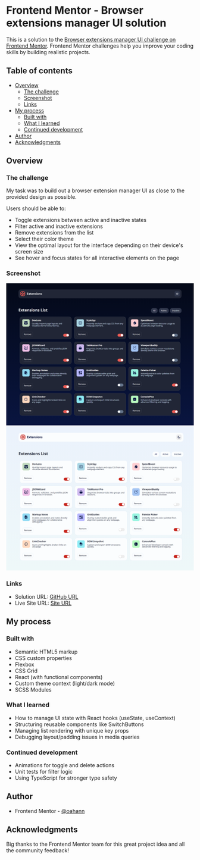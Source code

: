 # Frontend Mentor - Browser extensions manager UI solution

This is a solution to the [Browser extensions manager UI challenge on Frontend Mentor](https://www.frontendmentor.io/challenges/browser-extension-manager-ui-yNZnOfsMAp). Frontend Mentor challenges help you improve your coding skills by building realistic projects. 

## Table of contents

- [Overview](#overview)
  - [The challenge](#the-challenge)
  - [Screenshot](#screenshot)
  - [Links](#links)
- [My process](#my-process)
  - [Built with](#built-with)
  - [What I learned](#what-i-learned)
  - [Continued development](#continued-development)
- [Author](#author)
- [Acknowledgments](#acknowledgments)


## Overview


### The challenge

My task was to build out a browser extension manager UI as close to the provided design as possible.

Users should be able to:

- Toggle extensions between active and inactive states
- Filter active and inactive extensions
- Remove extensions from the list
- Select their color theme
- View the optimal layout for the interface depending on their device's screen size
- See hover and focus states for all interactive elements on the page

### Screenshot

![Design dark theme preview](./assets_preview/Extensions_dark_theme.png)
![Design light theme preview](./assets_preview/Extensions_light_theme.png)


### Links

- Solution URL: [GitHub URL](https://github.com/oahann/Extensions.git)
- Live Site URL: [Site URL](extensions-kappa.vercel.app)

## My process

### Built with

- Semantic HTML5 markup
- CSS custom properties
- Flexbox
- CSS Grid
- React (with functional components)
- Custom theme context (light/dark mode)
- SCSS Modules


### What I learned

- How to manage UI state with React hooks (useState, useContext)
- Structuring reusable components like SwitchButtons
- Managing list rendering with unique key props
- Debugging layout/padding issues in media queries

### Continued development

- Animations for toggle and delete actions
- Unit tests for filter logic
- Using TypeScript for stronger type safety

## Author

- Frontend Mentor - [@oahann](https://www.frontendmentor.io/profile/oahann)

## Acknowledgments

Big thanks to the Frontend Mentor team for this great project idea and all the community feedback!
